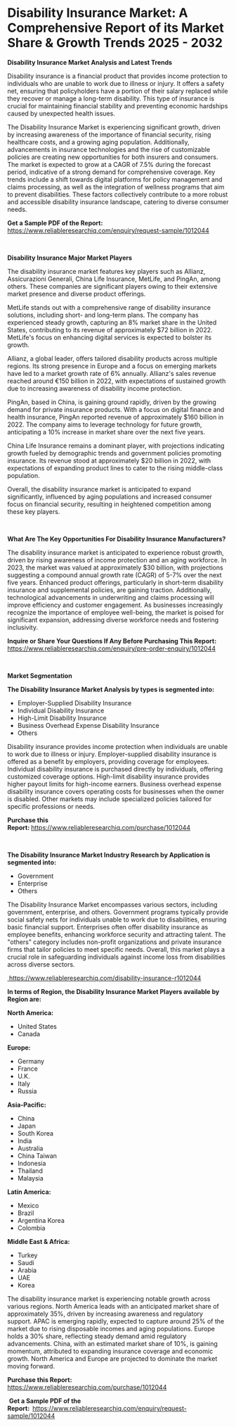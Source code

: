 <p><h1>Disability Insurance Market: A Comprehensive Report of its Market Share & Growth Trends 2025 - 2032</h1></p><p><strong>Disability Insurance Market Analysis and Latest Trends</strong></p>
<p><p>Disability insurance is a financial product that provides income protection to individuals who are unable to work due to illness or injury. It offers a safety net, ensuring that policyholders have a portion of their salary replaced while they recover or manage a long-term disability. This type of insurance is crucial for maintaining financial stability and preventing economic hardships caused by unexpected health issues.</p><p>The Disability Insurance Market is experiencing significant growth, driven by increasing awareness of the importance of financial security, rising healthcare costs, and a growing aging population. Additionally, advancements in insurance technologies and the rise of customizable policies are creating new opportunities for both insurers and consumers. The market is expected to grow at a CAGR of 7.5% during the forecast period, indicative of a strong demand for comprehensive coverage. Key trends include a shift towards digital platforms for policy management and claims processing, as well as the integration of wellness programs that aim to prevent disabilities. These factors collectively contribute to a more robust and accessible disability insurance landscape, catering to diverse consumer needs.</p></p>
<p><strong>Get a Sample PDF of the Report:&nbsp;</strong> <a href="https://www.reliableresearchiq.com/enquiry/request-sample/1012044?utm_campaign=3634&utm_medium=2&utm_source=Github&utm_content=ia&utm_term=17042025&utm_id=disability-insurance">https://www.reliableresearchiq.com/enquiry/request-sample/1012044</a></p>
<p>&nbsp;</p>
<p><strong>Disability Insurance Major Market Players</strong></p>
<p><p>The disability insurance market features key players such as Allianz, Assicurazioni Generali, China Life Insurance, MetLife, and PingAn, among others. These companies are significant players owing to their extensive market presence and diverse product offerings.</p><p>MetLife stands out with a comprehensive range of disability insurance solutions, including short- and long-term plans. The company has experienced steady growth, capturing an 8% market share in the United States, contributing to its revenue of approximately $72 billion in 2022. MetLife's focus on enhancing digital services is expected to bolster its growth.</p><p>Allianz, a global leader, offers tailored disability products across multiple regions. Its strong presence in Europe and a focus on emerging markets have led to a market growth rate of 6% annually. Allianz's sales revenue reached around €150 billion in 2022, with expectations of sustained growth due to increasing awareness of disability income protection.</p><p>PingAn, based in China, is gaining ground rapidly, driven by the growing demand for private insurance products. With a focus on digital finance and health insurance, PingAn reported revenue of approximately $160 billion in 2022. The company aims to leverage technology for future growth, anticipating a 10% increase in market share over the next five years.</p><p>China Life Insurance remains a dominant player, with projections indicating growth fueled by demographic trends and government policies promoting insurance. Its revenue stood at approximately $20 billion in 2022, with expectations of expanding product lines to cater to the rising middle-class population.</p><p>Overall, the disability insurance market is anticipated to expand significantly, influenced by aging populations and increased consumer focus on financial security, resulting in heightened competition among these key players.</p></p>
<p>&nbsp;</p>
<p><strong>What Are The Key Opportunities For Disability Insurance Manufacturers?</strong></p>
<p><p>The disability insurance market is anticipated to experience robust growth, driven by rising awareness of income protection and an aging workforce. In 2023, the market was valued at approximately $30 billion, with projections suggesting a compound annual growth rate (CAGR) of 5-7% over the next five years. Enhanced product offerings, particularly in short-term disability insurance and supplemental policies, are gaining traction. Additionally, technological advancements in underwriting and claims processing will improve efficiency and customer engagement. As businesses increasingly recognize the importance of employee well-being, the market is poised for significant expansion, addressing diverse workforce needs and fostering inclusivity.</p></p>
<p><strong>Inquire or Share Your Questions If Any Before Purchasing This Report:</strong> <a href="https://www.reliableresearchiq.com/enquiry/pre-order-enquiry/1012044?utm_campaign=3634&utm_medium=2&utm_source=Github&utm_content=ia&utm_term=17042025&utm_id=disability-insurance">https://www.reliableresearchiq.com/enquiry/pre-order-enquiry/1012044</a></p>
<p>&nbsp;</p>
<p><strong>Market Segmentation</strong></p>
<p><strong>The Disability Insurance Market Analysis by types is segmented into:</strong></p>
<p><ul><li>Employer-Supplied Disability Insurance</li><li>Individual Disability Insurance</li><li>High-Limit Disability Insurance</li><li>Business Overhead Expense Disability Insurance</li><li>Others</li></ul></p>
<p><p>Disability insurance provides income protection when individuals are unable to work due to illness or injury. Employer-supplied disability insurance is offered as a benefit by employers, providing coverage for employees. Individual disability insurance is purchased directly by individuals, offering customized coverage options. High-limit disability insurance provides higher payout limits for high-income earners. Business overhead expense disability insurance covers operating costs for businesses when the owner is disabled. Other markets may include specialized policies tailored for specific professions or needs.</p></p>
<p><strong>Purchase this Report:&nbsp;</strong><a href="https://www.reliableresearchiq.com/purchase/1012044?utm_campaign=3634&utm_medium=2&utm_source=Github&utm_content=ia&utm_term=17042025&utm_id=disability-insurance">https://www.reliableresearchiq.com/purchase/1012044</a></p>
<p>&nbsp;</p>
<p><strong>The Disability Insurance Market Industry Research by Application is segmented into:</strong></p>
<p><ul><li>Government</li><li>Enterprise</li><li>Others</li></ul></p>
<p><p>The Disability Insurance Market encompasses various sectors, including government, enterprise, and others. Government programs typically provide social safety nets for individuals unable to work due to disabilities, ensuring basic financial support. Enterprises often offer disability insurance as employee benefits, enhancing workforce security and attracting talent. The "others" category includes non-profit organizations and private insurance firms that tailor policies to meet specific needs. Overall, this market plays a crucial role in safeguarding individuals against income loss from disabilities across diverse sectors.</p></p>
<p><a href="https://www.reliableresearchiq.com/disability-insurance-r1012044?utm_campaign=3634&utm_medium=2&utm_source=Github&utm_content=ia&utm_term=17042025&utm_id=disability-insurance">&nbsp;https://www.reliableresearchiq.com/disability-insurance-r1012044</a></p>
<p><strong>In terms of Region, the Disability Insurance Market Players available by Region are:</strong></p>
<p>
    <p> <strong> North America: </strong>
        <ul>
            <li>United States</li>
            <li>Canada</li>
        </ul>
        </p> 
    <p> <strong> Europe: </strong>
        <ul>
            <li>Germany</li>
            <li>France</li>
            <li>U.K.</li>
            <li>Italy</li>
            <li>Russia</li>
        </ul>
        </p> 
    <p> <strong> Asia-Pacific: </strong>
        <ul>
            <li>China</li>
            <li>Japan</li>
            <li>South Korea</li>
            <li>India</li>
            <li>Australia</li>
            <li>China Taiwan</li>
            <li>Indonesia</li>
            <li>Thailand</li>
            <li>Malaysia</li>
        </ul>
        </p> 
    <p> <strong> Latin America: </strong>
        <ul>
            <li>Mexico</li>
            <li>Brazil</li>
            <li>Argentina Korea</li>
            <li>Colombia</li>
        </ul>
        </p> 
    <p> <strong> Middle East & Africa: </strong>
        <ul>
            <li>Turkey</li>
            <li>Saudi</li>
            <li>Arabia</li>
            <li>UAE</li>
            <li>Korea</li>
        </ul>
    </p>
    </p>
<p><p>The disability insurance market is experiencing notable growth across various regions. North America leads with an anticipated market share of approximately 35%, driven by increasing awareness and regulatory support. APAC is emerging rapidly, expected to capture around 25% of the market due to rising disposable incomes and aging populations. Europe holds a 30% share, reflecting steady demand amid regulatory advancements. China, with an estimated market share of 10%, is gaining momentum, attributed to expanding insurance coverage and economic growth. North America and Europe are projected to dominate the market moving forward.</p></p>
<p><strong>Purchase this Report: </strong><a href="https://www.reliableresearchiq.com/purchase/1012044?utm_campaign=3634&utm_medium=2&utm_source=Github&utm_content=ia&utm_term=17042025&utm_id=disability-insurance">https://www.reliableresearchiq.com/purchase/1012044</a></p>
<p>&nbsp;<strong>Get a Sample PDF of the Report:&nbsp;&nbsp;</strong><a href="https://www.reliableresearchiq.com/enquiry/request-sample/1012044?utm_campaign=3634&utm_medium=2&utm_source=Github&utm_content=ia&utm_term=17042025&utm_id=disability-insurance">https://www.reliableresearchiq.com/enquiry/request-sample/1012044</a></p>
<p><strong></strong></p>
<p><p></p><p></p><p></p></p>